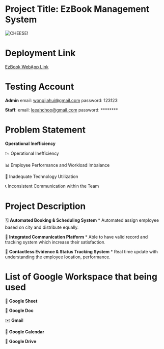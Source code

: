 # Project Title: EzBook Management System
![CHEESE!](https://lh3.googleusercontent.com/drive-viewer/AKGpihbr1jUPEbB_FypVbwo5XnHDckfcb5iwTFCq7SgaTAEiQr5_Tf5qyVMtIKEnJjHEvTK2TstgNvLvBSjtypbJxUyRkXPPHFUJpA=s1600-rw-v1)

# Deployment Link
[EzBook WebApp Link](https://script.google.com/macros/s/AKfycbxzr-wCjPWrtp4G63CV8r4NeaneCKTtjcya2qMqXQRbMyUQt8oPQ4lFW-61ipH_HCoj/exec)

# Testing Account
**Admin**
email: wongjiahui@gmail.com
password: 123123

**Staff**: 
email: leeahchoo@gmail.com
password: ********

# Problem Statement

**Operational Inefficiency**

📉 Operational Inefficiency

📊 Employee Performance and Workload Imbalance

📱 Inadequate Technology Utilization

📞 Inconsistent Communication within the Team

# Project Description

🗓️ **Automated Booking & Scheduling System**
    * Automated assign employee based on city and distribute equally.

💬 **Integrated Communication Platform**
    * Able to have valid record and tracking system which increase their satisfaction.

📌 **Contactless Evidence & Status Tracking System**
    * Real time update with understanding the employee location, performance.
  
# List of Google Workspace that being used

📝 **Google Sheet**

📄 **Google Doc**

✉️ **Gmail**

📆 **Google Calendar**

📁 **Google Drive**
